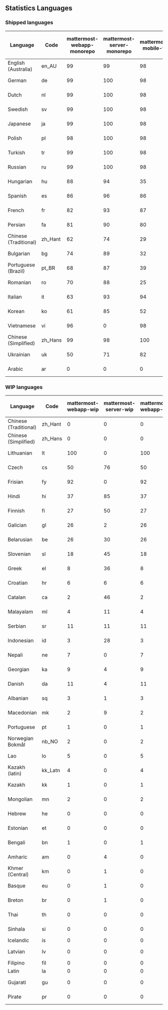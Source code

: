 ## Statistics Languages ##
###  Shipped languages  ###
|Language|Code|mattermost-webapp-monorepo|mattermost-server-monorepo|mattermost-mobile-v2|mattermost-desktop|mattermost-boards-webapp-monorepo|mattermost-playbooks-webapp-monorepo|calls-webapp|Total|Last Modified|
|---|---|---|---|---|---|---|---|---|---|---|
|English (Australia)|en_AU| 99| 99| 98| 100| 0| 0| 0| 99|2023-07-26T13:00:22.621396Z|
|German|de| 99| 100| 98| 100| 0| 0| 98| 99|2023-07-26T13:00:21.594094Z|
|Dutch|nl| 99| 100| 98| 100| 0| 0| 98| 99|2023-07-26T13:00:31.973488Z|
|Swedish|sv| 99| 100| 98| 100| 0| 0| 0| 99|2023-07-26T13:00:37.606303Z|
|Japanese|ja| 99| 100| 98| 100| 0| 0| 98| 99|2023-07-26T13:00:29.618385Z|
|Polish|pl| 98| 100| 98| 100| 0| 0| 100| 99|2023-07-26T13:00:33.249207Z|
|Turkish|tr| 99| 100| 98| 100| 0| 0| 98| 98|2023-07-26T13:00:38.882830Z|
|Russian|ru| 99| 100| 98| 100| 0| 0| 72| 97|2023-07-26T13:00:36.674756Z|
|Hungarian|hu| 88| 94| 35| 94| 0| 0| 0| 87|2023-06-16T11:33:31.887278Z|
|Spanish|es| 86| 96| 86| 93| 0| 0| 28| 84|2023-07-26T13:00:23.892488Z|
|French|fr| 82| 93| 87| 91| 0| 0| 57| 83|2023-07-26T13:00:26.260695Z|
|Persian|fa| 81| 90| 80| 94| 0| 0| 0| 80|2023-07-26T13:00:24.981947Z|
|Chinese (Traditional)|zh_Hant| 62| 74| 29| 100| 0| 0| 3| 74|2023-07-21T03:08:12.127750Z|
|Bulgarian|bg| 74| 89| 32| 0| 0| 0| 0| 74|2023-06-16T11:32:35.843428Z|
|Portuguese (Brazil)|pt_BR| 68| 87| 39| 47| 0| 0| 70| 72|2023-07-15T17:30:43.310932Z|
|Romanian|ro| 70| 88| 25| 0| 0| 0| 0| 70|2023-06-16T11:34:56.639971Z|
|Italian|it| 63| 93| 94| 22| 0| 0| 24| 70|2023-07-26T13:00:28.620374Z|
|Korean|ko| 61| 85| 52| 100| 0| 0| 2| 66|2023-06-22T06:19:14.002906Z|
|Vietnamese|vi| 96| 0| 98| 89| 0| 0| 100| 66|2023-07-27T11:19:25.004067Z|
|Chinese (Simplified)|zh_Hans| 99| 98| 100| 100| 0| 0| 98| 64|2023-07-27T02:46:58.062246Z|
|Ukrainian|uk| 50| 71| 82| 76| 0| 0| 0| 58|2023-07-18T09:21:22.497716Z|
|Arabic|ar| 0| 0| 0| 43| 0| 0| 0| 3|2023-07-10T13:08:48.325143Z|
###  WIP languages  ###
|Language|Code|mattermost-webapp-wip|mattermost-server-wip|mattermost-webapp-wip|mattermost-desktop-wip|Total|Last Modified|
|---|---|---|---|---|---|---|--|
|Chinese (Traditional)|zh_Hant| 0| 0| 0| 0| 74|2023-07-21T03:08:12.127750Z|
|Chinese (Simplified)|zh_Hans| 0| 0| 0| 3| 64|2023-07-27T02:46:58.062246Z|
|Lithuanian|lt| 100| 0| 100| 100| 44|2023-04-20T18:20:36.422339Z|
|Czech|cs| 50| 76| 50| 100| 39|2023-07-12T08:33:40.574342Z|
|Frisian|fy| 92| 0| 92| 0| 38|2023-03-30T14:04:28.368728Z|
|Hindi|hi| 37| 85| 37| 0| 30|2023-06-25T16:00:48.875553Z|
|Finnish|fi| 27| 50| 27| 0| 21|2023-03-30T14:04:14.936366Z|
|Galician|gl| 26| 2| 26| 0| 21|2023-02-16T10:53:47.791156Z|
|Belarusian|be| 26| 30| 26| 9| 17|2023-03-30T14:03:09.873427Z|
|Slovenian|sl| 18| 45| 18| 0| 15|2023-03-30T14:07:12.677627Z|
|Greek|el| 8| 36| 8| 0| 13|2023-03-30T14:03:55.229463Z|
|Croatian|hr| 6| 6| 6| 10| 12|2023-05-29T14:34:22.388149Z|
|Catalan|ca| 2| 46| 2| 0| 9|2023-02-22T22:19:51.633986Z|
|Malayalam|ml| 4| 11| 4| 0| 8|2023-07-08T15:38:50.105911Z|
|Serbian|sr| 11| 11| 11| 100| 8|2023-03-30T14:07:25.635161Z|
|Indonesian|id| 3| 28| 3| 0| 7|2023-01-20T12:30:26.132977Z|
|Nepali|ne| 7| 0| 7| 0| 7|2023-03-30T14:06:47.028356Z|
|Georgian|ka| 9| 4| 9| 0| 5|2023-06-23T10:19:49.433102Z|
|Danish|da| 11| 4| 11| 0| 5|2023-02-28T08:17:12.460986Z|
|Albanian|sq| 3| 1| 3| 0| 5|2023-03-30T14:07:18.996586Z|
|Macedonian|mk| 2| 9| 2| 29| 3|2023-05-05T04:29:07.020368Z|
|Portuguese|pt| 1| 0| 1| 100| 3|2023-05-09T17:58:16.911770Z|
|Norwegian Bokmål|nb_NO| 2| 0| 2| 0| 2|2023-03-30T09:46:13.174135Z|
|Lao|lo| 5| 0| 5| 0| 2|2023-01-28T03:29:57.636840Z|
|Kazakh (latin)|kk_Latn| 4| 0| 4| 0| 1|2023-01-09T16:04:40.142668Z|
|Kazakh|kk| 1| 0| 1| 0| 1|2023-01-20T12:30:28.434837Z|
|Mongolian|mn| 2| 0| 2| 0| 1|2023-02-16T02:00:14.011643Z|
|Hebrew|he| 0| 0| 0| 0| 1|2023-01-20T12:30:24.610278Z|
|Estonian|et| 0| 0| 0| 0| 1|2022-06-16T11:17:55.844464Z|
|Bengali|bn| 1| 0| 1| 0| 0|2022-06-18T00:07:36.707192Z|
|Amharic|am| 0| 4| 0| 0| 0|2020-07-04T19:22:35.416407Z|
|Khmer (Central)|km| 0| 1| 0| 0| 0|2022-05-06T14:27:58.323957Z|
|Basque|eu| 0| 1| 0| 0| 0|2021-06-22T14:46:44.626603Z|
|Breton|br| 0| 1| 0| 0| 0|2022-10-20T14:33:30.929526Z|
|Thai|th| 0| 0| 0| 7| 0|2023-07-02T14:03:38.691977Z|
|Sinhala|si| 0| 0| 0| 0| 0|2022-10-24T11:26:43.423982Z|
|Icelandic|is| 0| 0| 0| 0| 0||
|Latvian|lv| 0| 0| 0| 0| 0|2022-12-17T23:24:22.390841Z|
|Filipino|fil| 0| 0| 0| 0| 0||
|Latin|la| 0| 0| 0| 0| 0||
|Gujarati|gu| 0| 0| 0| 0| 0|2021-09-27T12:12:04.194601Z|
|Pirate|pr| 0| 0| 0| 0| 0|2022-06-28T08:46:29.046651Z|
